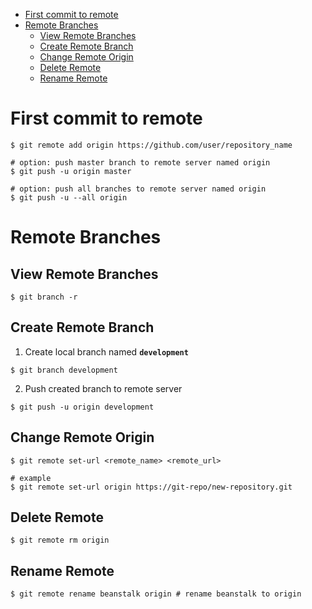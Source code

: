 * [First commit to remote](#first-commit-to-remote)
* [Remote Branches](#remote-branches)
  * [View Remote Branches](#view-remote-branches)
  * [Create Remote Branch](#create-remote-branch)
  * [Change Remote Origin](#change-remote-origin)
  * [Delete Remote](#delete-remote)
  * [Rename Remote](#rename-remote)
# First commit to remote
```shell
$ git remote add origin https://github.com/user/repository_name

# option: push master branch to remote server named origin
$ git push -u origin master

# option: push all branches to remote server named origin
$ git push -u --all origin
```
# Remote Branches
## View Remote Branches
```shell
$ git branch -r
```
## Create Remote Branch
1. Create local branch named **`development`**
```shell
$ git branch development
```
2. Push created branch to remote server
```shell
$ git push -u origin development
```

## Change Remote Origin
```shell
$ git remote set-url <remote_name> <remote_url>

# example
$ git remote set-url origin https://git-repo/new-repository.git
```

## Delete Remote
```shell
$ git remote rm origin
```

## Rename Remote
```shell
$ git remote rename beanstalk origin # rename beanstalk to origin
```
